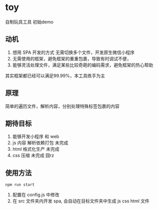 # toy
自制玩具工具 初始demo
## 动机
1. 想用 SPA 开发的方式 无需切换多个文件，开发原生微信小程序
2. 无需使用的框架，避免框架的重重包裹，导致有时调试不便，
3. 能够灵活处理文件，满足某些比较奇葩的编码需求，避免框架的热心帮助

其实框架都已经可以满足99.99%，本工具练手为主

## 原理
简单的遍历文件，解析内容，分别处理特殊标签包裹的内容

## 期待目标
1. 能够开发小程序 和 web 
2. js 内容 解析依赖打包 未完成
3. html 格式化生产 未完成
4. css 压缩 未完成
囧rz

## 使用方法
``` npm run start ```
1. 配置在 config.js 中修改
2. 在 src 文件夹内开发 spa, 会自动在目标文件夹中生成 js css html 文件
 